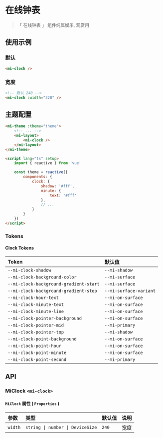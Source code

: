 # 在线钟表

> 「 在线钟表 」 组件纯属娱乐, 观赏用

## 使用示例

### 默认

```html
<mi-clock />
```

### 宽度

```html
<!-- 默认 240 -->
<mi-clock :width="320" />
```

## 主题配置

```html
<mi-theme :theme="theme">
    <!-- ... -->
    <mi-layout>
        <mi-clock />
    </mi-layout>
</mi-theme>

<script lang="ts" setup>
    import { reactive } from 'vue'

    const theme = reactive({
        components: {
            clock: {
                shadow: '#fff',
                minute: {
                    text: '#fff'
                },
                // ...
            }
        }
    })
</script>
```

### Tokens

#### Clock Tokens

| Token | 默认值
| :---- | :----
| `--mi-clock-shadow` | `--mi-shadow`
| `--mi-clock-background-color` | `--mi-surface`
| `--mi-clock-background-gradient-start` | `--mi-surface`
| `--mi-clock-background-gradient-stop` | `--mi-surface-variant`
| `--mi-clock-hour-text` | `--mi-on-surface`
| `--mi-clock-minute-text` | `--mi-on-surface`
| `--mi-clock-minute-line` | `--mi-on-surface`
| `--mi-clock-pointer-background` | `--mi-on-surface`
| `--mi-clock-pointer-mid` | `--mi-primary`
| `--mi-clock-pointer-top` | `--mi-shadow`
| `--mi-clock-point-background` | `--mi-on-surface`
| `--mi-clock-point-hour` | `--mi-on-surface`
| `--mi-clock-point-minute` | `--mi-on-surface`
| `--mi-clock-point-second` | `--mi-primary`

## API

### MiClock `<mi-clock>`

#### `MiClock` 属性 ( `Properties` )

| 参数 | 类型 | 默认值 | 说明
| :---- | :---- | :---- | :----
| `width` | `string \| number \| DeviceSize` | `240` | 宽度
